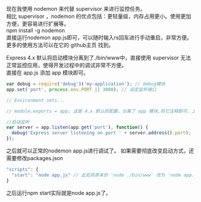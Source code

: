 现在我使用 nodemon 来代替 supervisor 来进行监控任务。  
相比 supervisor ，nodemon 的优点包括：更轻量级，内存占用更小。使用更加方便，更容易进行扩展等。  
npm install -g nodemon  
直接运行nodemon app.js即可，可以随时输入rs回车进行手动重启，非常方便。  
更多的使用方法可以在它的 github主页 找到。

Express 4.x 默认将启动模块分离到了./bin/www中，直接使用 supervisor 无法正常监控应用，使得开发过程中的调试非常不方便。  
直接在 app.js 添加 app 模块即可。  
```javascript
var debug = require('debug')('my-application'); // debug模块
app.set('port', process.env.PORT || 3000); // 设定监听端口

// Environment sets...

// module.exports = app; 这是 4.x 默认的配置，分离了 app 模块,将它注释即可，上线时可以重新改回来

//启动监听
var server = app.listen(app.get('port'), function() {
  debug('Express server listening on port ' + server.address().port);
});
```

之后就可以正常的nodemon app.js进行调试了。
如果需要彻底改变启动方式，还需要修改packages.json

```javascript
"scripts": {
  "start": "node app.js" // 此处将原本的 'node ./bin/www' 改为 'node app.js'
}
```

之后运行npm start实际就是node app.js了。
